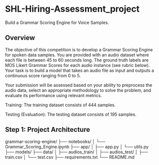 # SHL-Hiring-Assessment_project
Build a Grammar Scoring Engine for Voice Samples.


## Overview

The objective of this competition is to develop a Grammar Scoring Engine for spoken data samples. You are provided with an audio dataset where each file is between 45 to 60 seconds long. The ground truth labels are MOS Likert Grammar Scores for each audio instance (see rubric below). Your task is to build a model that takes an audio file as input and outputs a continuous score ranging from 0 to 5.

Your submission will be assessed based on your ability to preprocess the audio data, select an appropriate methodology to solve the problem, and evaluate its performance using relevant metrics.

Training: The training dataset consists of 444 samples.

Testing (Evaluation): The testing dataset consists of 195 samples.

## Step 1: Project Architecture

grammar-scoring-engine/
├── notebooks/
│   └── Grammar_Scoring_Engine.ipynb
├── app/
│   ├── app.py
│   └── utils.py
├── models/
├── data/
│   ├── audios_train/
│   ├── audios_test/
│   ├── train.csv
│   └── test.csv
├── requirements.txt
└── README.md
